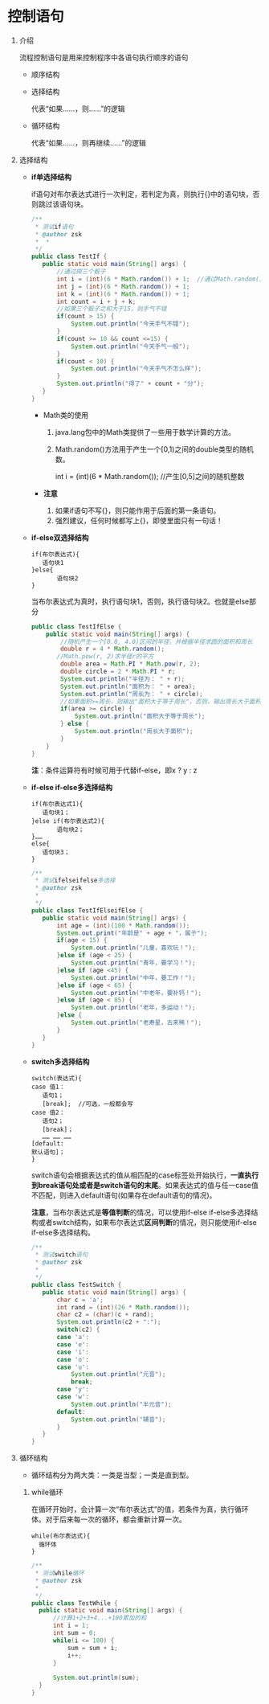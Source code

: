 # 控制语句

1. 介绍

   流程控制语句是用来控制程序中各语句执行顺序的语句

   * 顺序结构

   * 选择结构

     代表“如果……，则……”的逻辑

   * 循环结构

     代表“如果……，则再继续……”的逻辑

2. 选择结构

   * **if单选择结构**

     if语句对布尔表达式进行一次判定，若判定为真，则执行{}中的语句块，否则跳过该语句块。

     ```java
     /**
      * 测试if语句
      * @author zsk 
      *  *
      */
     public class TestIf {
     	public static void main(String[] args) {
     		//通过掷三个骰子
     		int i = (int)(6 * Math.random()) + 1;  //通过Math.random()产生[0,1)之间的随机数
     		int j = (int)(6 * Math.random()) + 1;
     		int k = (int)(6 * Math.random()) + 1;
     		int count = i + j + k;
     		//如果三个骰子之和大于15，则手气不错
     		if(count > 15) {
     			System.out.println("今天手气不错");
     		}
     		if(count >= 10 && count <=15) {
     			System.out.println("今天手气一般");
     		}
     		if(count < 10) {
     			System.out.println("今天手气不怎么样");
     		}
     		System.out.println("得了" + count + "分");
     	}
     }
     ```

     * Math类的使用

       1. java.lang包中的Math类提供了一些用于数学计算的方法。

       2. Math.random()方法用于产生一个[0,1)之间的double类型的随机数。

          int i = (int)(6 * Math.random()); //产生[0,5]之间的随机整数

     * **注意**

       1. 如果if语句不写{}，则只能作用于后面的第一条语句。
       2. 强烈建议，任何时候都写上{}，即使里面只有一句话！

   * **if-else双选择结构**

     ```
     if(布尔表达式){
     	语句块1
     }else{
     		语句块2
     }
     ```

      当布尔表达式为真时，执行语句块1，否则，执行语句块2。也就是else部分

     ```java
     public class TestIfElse {
         public static void main(String[] args) {
             //随机产生一个[0.0, 4.0)区间的半径，并根据半径求圆的面积和周长
             double r = 4 * Math.random();
            //Math.pow(r, 2)求半径r的平方
             double area = Math.PI * Math.pow(r, 2);
             double circle = 2 * Math.PI * r;
             System.out.println("半径为： " + r);
             System.out.println("面积为： " + area);
             System.out.println("周长为： " + circle);
             //如果面积>=周长，则输出"面积大于等于周长"，否则，输出周长大于面积
             if(area >= circle) {
                 System.out.println("面积大于等于周长");
             } else {
                 System.out.println("周长大于面积");
             }
         }
     }
     ```

     **注**：条件运算符有时候可用于代替if-else，即x ? y : z

   * **if-else if-else多选择结构**
   
     ```
     if(布尔表达式1){
     	语句块1；
     }else if(布尔表达式2){
     		语句块2；
     }……
     else{
     	语句块3；
     }
     ```
   
     ```java
     /**
      * 测试ifelseifelse多选择
      * @author zsk
      *
      */
     public class TestIfElseifElse {
     	public static void main(String[] args) {
     		int age = (int)(100 * Math.random());
     		System.out.print("年龄是" + age + "，属于");
     		if(age < 15) {
     			System.out.println("儿童，喜欢玩！");
     		}else if (age < 25) {
     			System.out.println("青年，要学习！");
     		}else if (age <45) {
     			System.out.println("中年，要工作！");
     		}else if (age < 65) {
     			System.out.println("中老年，要补钙！");
     		}else if (age < 85) {
     			System.out.println("老年，多运动！");
     		}else {
     			System.out.println("老寿星，古来稀！");
     		}
     	}
     }
     ```
   
   * **switch多选择结构**
   
     ```
     switch(表达式){
     case 值1：
     	语句1；
     	[break];  //可选，一般都会写
     case 值2：
     	语句2；
     	[break]；
     	…… …… ……
     [default:
     默认语句]；
     }
     ```
   
     ​    switch语句会根据表达式的值从相匹配的case标签处开始执行，**一直执行到break语句处或者是switch语句的末尾**。如果表达式的值与任一case值不匹配，则进入default语句(如果存在default语句的情况)。
   
     ​    **注意**，当布尔表达式是**等值判断**的情况，可以使用if-else if-else多选择结构或者switch结构，如果布尔表达式**区间判断**的情况，则只能使用if-else if-else多选择结构。
   
     ```java
     /**
      * 测试switch语句
      * @author zsk
      *
      */
     public class TestSwitch {
     	public static void main(String[] args) {
     		char c = 'a';
     		int rand = (int)(26 * Math.random());
     		char c2 = (char)(c + rand);
     		System.out.println(c2 + ":");
     		switch(c2) {
     		case 'a':
     		case 'e':
     		case 'i':
     		case 'o':
     		case 'u':
     			System.out.println("元音");
     			break;
     		case 'y':
     		case 'w':
     			System.out.println("半元音");
     		default:
     			System.out.println("辅音");
     		}
     	}
     }
     ```
   
3. 循环结构

   * 循环结构分为两大类：一类是当型；一类是直到型。

   1. while循环

      ​	在循环开始时，会计算一次“布尔表达式”的值，若条件为真，执行循环体。对于后来每一次的循环，都会重新计算一次。

      ```
      while(布尔表达式){
      	循环体
      }
      ```

      ```java
      /**
       * 测试while循环
       * @author zsk
       *
       */
      public class TestWhile {
      	public static void main(String[] args) {
      		//计算1+2+3+4...+100累加的和
      		int i = 1;
      		int sum = 0;
      		while(i <= 100) {
      			sum = sum + i;
      			i++;
      		}
      		
      		System.out.println(sum);
      	}
      }
      ```

      